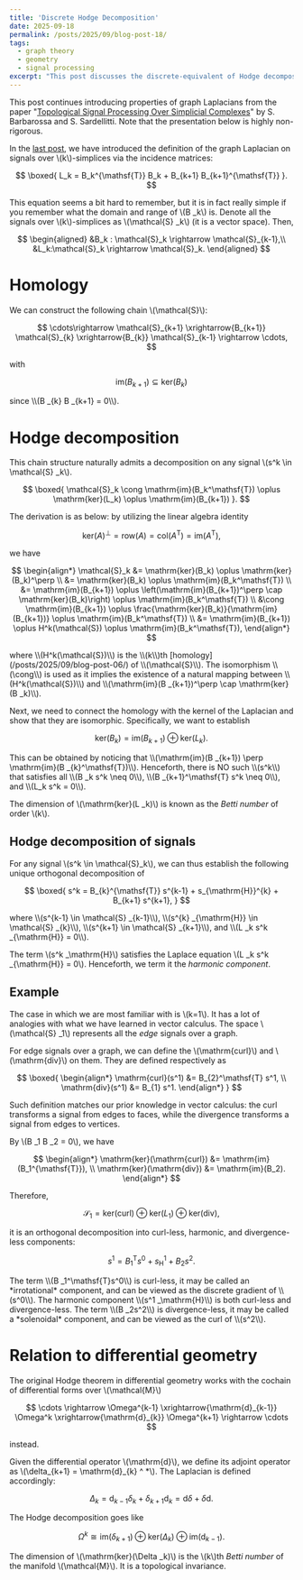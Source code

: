 ```yaml
---
title: 'Discrete Hodge Decomposition'
date: 2025-09-18
permalink: /posts/2025/09/blog-post-18/
tags:
  - graph theory
  - geometry
  - signal processing
excerpt: "This post discusses the discrete-equivalent of Hodge decomposition from the paper \"[Topological Signal Processing Over Simplicial Complexes](https://ieeexplore.ieee.org/document/9044758)\" by S. Barbarossa and S. Sardellitti."
---
```


This post continues introducing properties of graph Laplacians from the paper "[Topological Signal Processing Over Simplicial Complexes](https://ieeexplore.ieee.org/document/9044758)" by S. Barbarossa and S. Sardellitti. Note that the presentation below is highly non-rigorous.

In the [last post](/posts/2025/09/blog-post-15/), we have introduced the definition of the graph Laplacian on signals over \\(k\\)-simplices via the incidence matrices:
<p>

$$
\boxed{
    L_k = B_k^{\mathsf{T}} B_k + B_{k+1} B_{k+1}^{\mathsf{T}}
}.
$$
</p>

This equation seems a bit hard to remember, but it is in fact really simple if you remember what the domain and range of \\(B _k\\) is. Denote all the signals over \\(k\\)-simplices as \\(\mathcal{S} _k\\) (it is a vector space). Then,
<p>

$$
\begin{aligned}
&B_k : \mathcal{S}_k \rightarrow \mathcal{S}_{k-1},\\
&L_k:\mathcal{S}_k \rightarrow \mathcal{S}_k.
\end{aligned}
$$
</p>

# Homology
We can construct the following chain \\(\mathcal{S}\\):
<p>

$$
\cdots\rightarrow \mathcal{S}_{k+1} \xrightarrow{B_{k+1}} \mathcal{S}_{k} \xrightarrow{B_{k}} \mathcal{S}_{k-1} \rightarrow \cdots,
$$
</p>
with
<p>

$$
\mathrm{im}(B_{k+1}) \subseteq \mathrm{ker}(B_{k})
$$
</p>
since \\(B _{k} B _{k+1} = 0\\).

# Hodge decomposition
This chain structure naturally admits a decomposition on any signal \\(s^k \in \mathcal{S} _k\\).
<p>

$$
\boxed{
    \mathcal{S}_k \cong \mathrm{im}(B_k^\mathsf{T}) \oplus \mathrm{ker}(L_k) \oplus \mathrm{im}(B_{k+1})
}.
$$
</p>

The derivation is as below: by utilizing the linear algebra identity
<p>

$$
\mathrm{ker}(A)^\perp = \mathrm{row}(A) = \mathrm{col}(A^\mathsf{T}) = \mathrm{im}(A^\mathsf{T}),
$$
</p>
we have
<p>

$$
\begin{align*}
    \mathcal{S}_k &= \mathrm{ker}(B_k) \oplus \mathrm{ker}(B_k)^\perp \\
    &= \mathrm{ker}(B_k) \oplus \mathrm{im}(B_k^\mathsf{T}) \\
    &= \mathrm{im}(B_{k+1}) \oplus \left(\mathrm{im}(B_{k+1})^\perp \cap \mathrm{ker}(B_k)\right) \oplus \mathrm{im}(B_k^\mathsf{T}) \\
    &\cong \mathrm{im}(B_{k+1}) \oplus \frac{\mathrm{ker}(B_k)}{\mathrm{im}(B_{k+1})} \oplus \mathrm{im}(B_k^\mathsf{T}) \\
    &= \mathrm{im}(B_{k+1}) \oplus H^k(\mathcal{S}) \oplus \mathrm{im}(B_k^\mathsf{T}),
\end{align*}
$$
</p>
where \\(H^k(\mathcal{S})\\) is the \\(k\\)th [homology](/posts/2025/09/blog-post-06/) of \\(\mathcal{S}\\). The isomorphism \\(\cong\\) is used as it implies the existence of a natural mapping between \\(H^k(\mathcal{S})\\) and \\(\mathrm{im}(B _{k+1})^\perp \cap \mathrm{ker}(B _k)\\).

Next, we need to connect the homology with the kernel of the Laplacian and show that they are isomorphic. Specifically, we want to establish
<p>

$$
\mathrm{ker}(B_k) = \mathrm{im}(B_{k+1}) \oplus \mathrm{ker}(L_k).
$$
</p>
This can be obtained by noticing that \\(\mathrm{im}(B _{k+1}) \perp \mathrm{im}(B _{k}^\mathsf{T})\\). Henceforth, there is NO such \\(s^k\\) that satisfies all \\(B _k s^k \neq 0\\), \\(B _{k+1}^\mathsf{T} s^k \neq 0\\), and \\(L_k s^k = 0\\).


The dimension of \\(\mathrm{ker}(L _k)\\) is known as the *Betti number* of order \\(k\\).

## Hodge decomposition of signals
For any signal \\(s^k \in \mathcal{S}_k\\), we can thus establish the following unique orthogonal decomposition of
<p>

$$
\boxed{
    s^k = B_{k}^{\mathsf{T}} s^{k-1} + s_{\mathrm{H}}^{k} + B_{k+1} s^{k+1},
}
$$
</p>
where \\(s^{k-1} \in \mathcal{S} _{k-1}\\), \\(s^{k} _{\mathrm{H}} \in \mathcal{S} _{k}\\), \\(s^{k+1} \in \mathcal{S} _{k+1}\\), and \\(L _k s^k _{\mathrm{H}} = 0\\).

The term \\(s^k _\mathrm{H}\\) satisfies the Laplace equation \\(L _k s^k _{\mathrm{H}} = 0\\). Henceforth, we term it the *harmonic component*.

## Example
The case in which we are most familiar with is \\(k=1\\). It has a lot of analogies with what we have learned in vector calculus. The space \\(\mathcal{S} _1\\) represents all the *edge* signals over a graph.

For edge signals over a graph, we can define the \\(\mathrm{curl}\\) and \\(\mathrm{div}\\) on them. They are defined respectively as
<p>

$$
\boxed{
\begin{align*}
    \mathrm{curl}(s^1) &= B_{2}^\mathsf{T} s^1, \\
    \mathrm{div}(s^1) &= B_{1} s^1.
\end{align*}
}
$$
</p>
Such definition matches our prior knowledge in vector calculus: the curl transforms a signal from edges to faces, while the divergence transforms a signal from edges to vertices.

By \\(B _1 B _2 = 0\\), we have
<p>

$$
\begin{align*}
    \mathrm{ker}(\mathrm{curl}) &= \mathrm{im}(B_1^{\mathsf{T}}), \\
    \mathrm{ker}(\mathrm{div}) &= \mathrm{im}(B_2).
\end{align*}
$$
</p>
Therefore,
<p>

$$
\mathcal{S}_1 = \mathrm{ker}(\mathrm{curl}) \oplus \mathrm{ker}(L_1) \oplus \mathrm{ker}(\mathrm{div}),
$$
</p>
it is an orthogonal decomposition into curl-less, harmonic, and divergence-less components:
<p>

$$
    s^1 = B_1^\mathsf{T}s^0 + s^1_\mathrm{H} + B_2 s^2.
$$
</p>
The term \\(B _1^\mathsf{T}s^0\\) is curl-less, it may be called an *irrotational* component, and can be viewed as the discrete gradient of \\(s^0\\). The harmonic component \\(s^1 _\mathrm{H}\\) is both curl-less and divergence-less. The term \\(B _2s^2\\) is divergence-less, it may be called a *solenoidal* component, and can be viewed as the curl of \\(s^2\\).

# Relation to differential geometry
The original Hodge theorem in differential geometry works with the cochain of differential forms over \\(\mathcal{M}\\)
<p>

$$
    \cdots \rightarrow \Omega^{k-1} \xrightarrow{\mathrm{d}_{k-1}} \Omega^k \xrightarrow{\mathrm{d}_{k}} \Omega^{k+1} \rightarrow \cdots
$$
</p>
instead.

Given the differential operator \\(\mathrm{d}\\), we define its adjoint operator as \\(\delta_{k+1} = \mathrm{d}_{k} ^ \*\\). The Laplacian is defined accordingly:
<p>

$$
    \Delta_k = \mathrm{d}_{k-1}\delta_{k} + \delta_{k+1}\mathrm{d}_{k} = \mathrm{d}\delta + \delta\mathrm{d}.
$$
</p>

The Hodge decomposition goes like
<p>

$$
    \Omega^k \cong \mathrm{im}(\delta_{k+1}) \oplus \mathrm{ker}(\Delta_k) \oplus \mathrm{im}(\mathrm{d}_{k-1}).
$$
</p>

The dimension of \\(\mathrm{ker}(\Delta _k)\\) is the \\(k\\)th *Betti number* of the manifold \\(\mathcal{M}\\). It is a topological invariance.